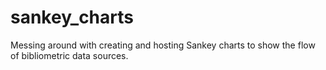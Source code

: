 # sankey_charts

Messing around with creating and hosting Sankey charts to show the flow of bibliometric data sources.
